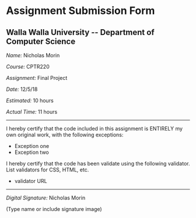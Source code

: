 # Assignment Submission Form

## Walla Walla University -- Department of Computer Science

_Name:_ Nicholas Morin

_Course:_ CPTR220

_Assignment:_ Final Project

_Date:_ 12/5/18

_Estimated:_ 10 hours

_Actual Time:_ 11 hours 

---

I hereby certify that the code included in this assignment is ENTIRELY my own original work, with the following exceptions:

* Exception one
* Exception two

I hereby certify that the code has been validate using the following validator.
List validators for CSS, HTML, etc.

* validator URL

---

_Digital Signature:_ Nicholas Morin

(Type name or include signature image)
